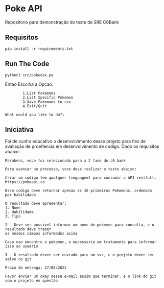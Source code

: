# Poke API

Repositorio para demonstração do teste de SRE C6Bank

## Requisitos

```
pip install -r requirements.txt
```

## Run The Code

```
python3 src/pokedex.py
```

Entao Escolha a Opcao:
```
        1.List Pokemons
        2.List Specific Pokemon
        3.Save Pokemons to csv
        4.Exit/Quit

What would you like to do?:
```

## Iniciativa

Foi de cunho educativo o desenvolvimento desse projeto para fins de avaliação
de proefiencia em desenvolvimento de codigo. Dado os requisitos abaixo:

```
Parabens, voce foi selecionado para a 2 fase do c6 bank

Para avancar no processo, voce deve realizar o teste abaixo:

Criar um codigo (em qualquer linguagem) para consumir a API restfull: https://pokeapi.co

Esse codigo deve retornar apenas os 10 primeiros Pokemons, ordenado por habilidade

O resultado deve apresentar:
1. Nome
2. Habilidade
3. Tipo

2 - Deve ser possivel informar um nome de pokemon para consulta, e o resultado deve trazer
os mesmos campos informados acima

Caso nao encontre o pokemon, e necessario um tratamento para informar isso ao usuario

3 - O resultado dever ser enviado para um svc, e o projeto dever ser salvo no git

Prazo de entrega: 27/05/2022

Favor enviar um okay nesse e-mail assim que terminar, e o link do git com o projeto em questão
```